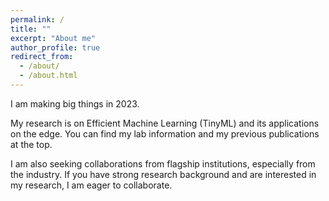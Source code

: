 ```yaml
---
permalink: /
title: ""
excerpt: "About me"
author_profile: true
redirect_from: 
  - /about/
  - /about.html
---
```


I am making big things in 2023.

My research is on Efficient Machine Learning (TinyML) and its applications on the edge. You can find my lab information and my previous publications at the top. 

I am also seeking collaborations from flagship institutions, especially from the industry. If you have strong research background and are interested in my research, I am eager to collaborate. 



